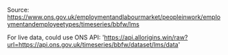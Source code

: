 

Source: https://www.ons.gov.uk/employmentandlabourmarket/peopleinwork/employmentandemployeetypes/timeseries/bbfw/lms

For live data, could use ONS API:
'https://api.allorigins.win/raw?url=https://api.ons.gov.uk/timeseries/bbfw/dataset/lms/data'



